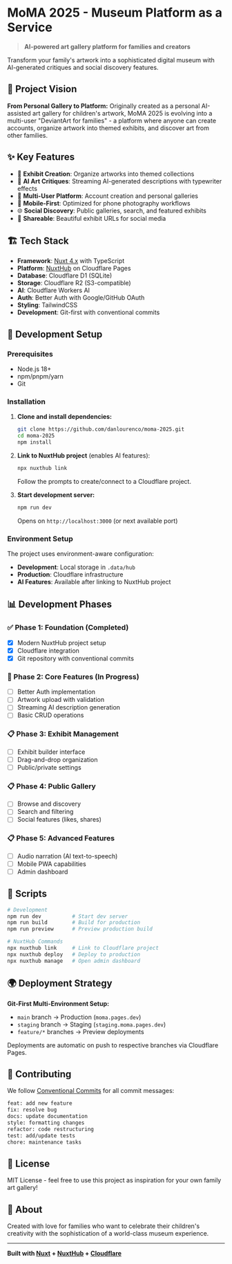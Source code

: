 # MoMA 2025 - Museum Platform as a Service

> **AI-powered art gallery platform for families and creators**

Transform your family's artwork into a sophisticated digital museum with AI-generated critiques and social discovery features.

## 🎯 Project Vision

**From Personal Gallery to Platform:** Originally created as a personal AI-assisted art gallery for children's artwork, MoMA 2025 is evolving into a multi-user "DeviantArt for families" - a platform where anyone can create accounts, organize artwork into themed exhibits, and discover art from other families.

## ✨ Key Features

- 🎨 **Exhibit Creation**: Organize artworks into themed collections
- 🤖 **AI Art Critiques**: Streaming AI-generated descriptions with typewriter effects
- 👥 **Multi-User Platform**: Account creation and personal galleries
- 📱 **Mobile-First**: Optimized for phone photography workflows
- 🌐 **Social Discovery**: Public galleries, search, and featured exhibits
- 🔗 **Shareable**: Beautiful exhibit URLs for social media

## 🏗️ Tech Stack

- **Framework**: [Nuxt 4.x](https://nuxt.com/) with TypeScript
- **Platform**: [NuxtHub](https://hub.nuxt.com/) on Cloudflare Pages
- **Database**: Cloudflare D1 (SQLite)
- **Storage**: Cloudflare R2 (S3-compatible)
- **AI**: Cloudflare Workers AI
- **Auth**: Better Auth with Google/GitHub OAuth
- **Styling**: TailwindCSS
- **Development**: Git-first with conventional commits

## 🚀 Development Setup

### Prerequisites

- Node.js 18+ 
- npm/pnpm/yarn
- Git

### Installation

1. **Clone and install dependencies:**
   ```bash
   git clone https://github.com/danlourenco/moma-2025.git
   cd moma-2025
   npm install
   ```

2. **Link to NuxtHub project** (enables AI features):
   ```bash
   npx nuxthub link
   ```
   Follow the prompts to create/connect to a Cloudflare project.

3. **Start development server:**
   ```bash
   npm run dev
   ```
   Opens on `http://localhost:3000` (or next available port)

### Environment Setup

The project uses environment-aware configuration:
- **Development**: Local storage in `.data/hub`
- **Production**: Cloudflare infrastructure
- **AI Features**: Available after linking to NuxtHub project

## 📊 Development Phases

### ✅ Phase 1: Foundation (Completed)
- [x] Modern NuxtHub project setup
- [x] Cloudflare integration
- [x] Git repository with conventional commits

### 🚧 Phase 2: Core Features (In Progress)  
- [ ] Better Auth implementation
- [ ] Artwork upload with validation
- [ ] Streaming AI description generation
- [ ] Basic CRUD operations

### 📋 Phase 3: Exhibit Management
- [ ] Exhibit builder interface
- [ ] Drag-and-drop organization
- [ ] Public/private settings

### 📋 Phase 4: Public Gallery
- [ ] Browse and discovery
- [ ] Search and filtering
- [ ] Social features (likes, shares)

### 📋 Phase 5: Advanced Features
- [ ] Audio narration (AI text-to-speech)
- [ ] Mobile PWA capabilities
- [ ] Admin dashboard

## 🔧 Scripts

```bash
# Development
npm run dev          # Start dev server
npm run build        # Build for production
npm run preview      # Preview production build

# NuxtHub Commands
npx nuxthub link     # Link to Cloudflare project
npx nuxthub deploy   # Deploy to production
npx nuxthub manage   # Open admin dashboard
```

## 🌍 Deployment Strategy

**Git-First Multi-Environment Setup:**
- `main` branch → Production (`moma.pages.dev`)
- `staging` branch → Staging (`staging.moma.pages.dev`)  
- `feature/*` branches → Preview deployments

Deployments are automatic on push to respective branches via Cloudflare Pages.

## 📝 Contributing

We follow [Conventional Commits](https://conventionalcommits.org/) for all commit messages:

```bash
feat: add new feature
fix: resolve bug
docs: update documentation
style: formatting changes
refactor: code restructuring
test: add/update tests
chore: maintenance tasks
```

## 📄 License

MIT License - feel free to use this project as inspiration for your own family art gallery!

## 🎨 About

Created with love for families who want to celebrate their children's creativity with the sophistication of a world-class museum experience.

---

**Built with [Nuxt](https://nuxt.com/) + [NuxtHub](https://hub.nuxt.com/) + [Cloudflare](https://cloudflare.com/)**